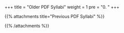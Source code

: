 +++
title = "Older PDF Syllabi"
weight = 1
pre = "0. " 
+++

{{% attachments title="Previous PDF Syllabi" %}}

{{% /attachments %}}